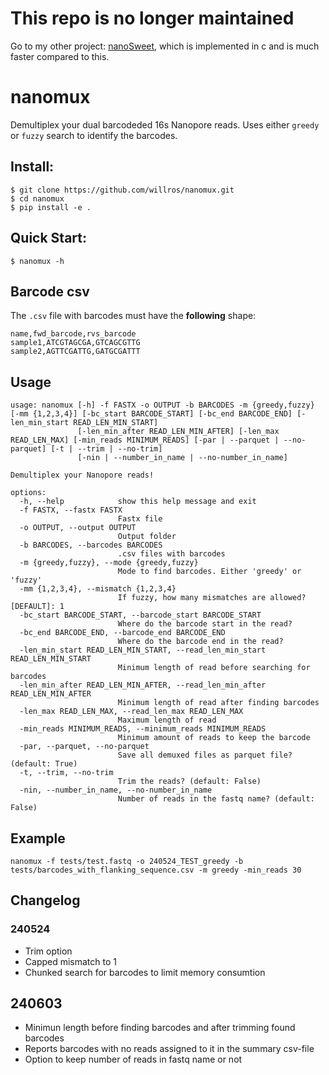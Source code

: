 # This repo is no longer maintained
Go to my other project: [nanoSweet](https://github.com/willros/nanosweet), which is implemented in c and is much faster compared to this.  

# nanomux
Demultiplex your dual barcodeded 16s Nanopore reads. Uses either `greedy` or `fuzzy` search to identify the barcodes.

## Install:
```console
$ git clone https://github.com/willros/nanomux.git
$ cd nanomux
$ pip install -e .
```

## Quick Start:
```console
$ nanomux -h
```
## Barcode csv
The `.csv` file with barcodes must have the **following** shape:
```csv
name,fwd_barcode,rvs_barcode
sample1,ATCGTAGCGA,GTCAGCGTTG
sample2,AGTTCGATTG,GATGCGATTT
```

## Usage
```console
usage: nanomux [-h] -f FASTX -o OUTPUT -b BARCODES -m {greedy,fuzzy} [-mm {1,2,3,4}] [-bc_start BARCODE_START] [-bc_end BARCODE_END] [-len_min_start READ_LEN_MIN_START]
               [-len_min_after READ_LEN_MIN_AFTER] [-len_max READ_LEN_MAX] [-min_reads MINIMUM_READS] [-par | --parquet | --no-parquet] [-t | --trim | --no-trim]
               [-nin | --number_in_name | --no-number_in_name]

Demultiplex your Nanopore reads!

options:
  -h, --help            show this help message and exit
  -f FASTX, --fastx FASTX
                        Fastx file
  -o OUTPUT, --output OUTPUT
                        Output folder
  -b BARCODES, --barcodes BARCODES
                        .csv files with barcodes
  -m {greedy,fuzzy}, --mode {greedy,fuzzy}
                        Mode to find barcodes. Either 'greedy' or 'fuzzy'
  -mm {1,2,3,4}, --mismatch {1,2,3,4}
                        If fuzzy, how many mismatches are allowed? [DEFAULT]: 1
  -bc_start BARCODE_START, --barcode_start BARCODE_START
                        Where do the barcode start in the read?
  -bc_end BARCODE_END, --barcode_end BARCODE_END
                        Where do the barcode end in the read?
  -len_min_start READ_LEN_MIN_START, --read_len_min_start READ_LEN_MIN_START
                        Minimum length of read before searching for barcodes
  -len_min_after READ_LEN_MIN_AFTER, --read_len_min_after READ_LEN_MIN_AFTER
                        Minimum length of read after finding barcodes
  -len_max READ_LEN_MAX, --read_len_max READ_LEN_MAX
                        Maximum length of read
  -min_reads MINIMUM_READS, --minimum_reads MINIMUM_READS
                        Minimum amount of reads to keep the barcode
  -par, --parquet, --no-parquet
                        Save all demuxed files as parquet file? (default: True)
  -t, --trim, --no-trim
                        Trim the reads? (default: False)
  -nin, --number_in_name, --no-number_in_name
                        Number of reads in the fastq name? (default: False)
```

## Example
```console
nanomux -f tests/test.fastq -o 240524_TEST_greedy -b tests/barcodes_with_flanking_sequence.csv -m greedy -min_reads 30
```


## Changelog

### 240524
* Trim option
* Capped mismatch to 1
* Chunked search for barcodes to limit memory consumtion


## 240603
* Minimun length before finding barcodes and after trimming found barcodes
* Reports barcodes with no reads assigned to it in the summary csv-file
* Option to keep number of reads in fastq name or not
